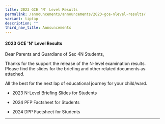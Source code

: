 ```yaml
---
title: 2023 GCE 'N' Level Results
permalink: /announcements/announcements/2023-gce-nlevel-results/
variant: tiptap
description: ""
third_nav_title: Announcements
---
```

<h4>2023 GCE 'N' Level Results</h4><p>Dear Parents and Guardians of Sec 4N Students,</p><p>Thanks for the support the release of the N-level examination results. Please find the slides for the briefing and other related documents as attached.</p><p>All the best for the next lap of educational journey for your child/ward.</p><p></p><ul data-tight="true" class="tight"><li><p>2023 N-Level Briefing Slides for Students</p></li><li><p>2024 PFP Factsheet for Students</p></li><li><p>2024 DPP Factsheet for Students</p></li></ul><hr><p></p><p></p>